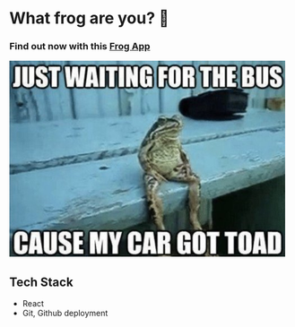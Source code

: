 # What frog are you? 🐸

### Find out now with this [Frog App](nuggetnchill.github.io/frog/)

![frog image](./src/assets/frog-bus.jpg)

## Tech Stack

- React
- Git, Github deployment
